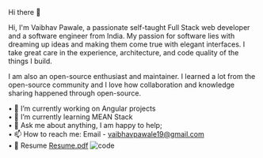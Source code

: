 Hi there 👋

Hi, I'm Vaibhav Pawale, a passionate self-taught Full Stack web developer and a software engineer from India. My passion for software lies with dreaming up ideas and making them come true with elegant interfaces. I take great care in the experience, architecture, and code quality of the things I build.

I am also an open-source enthusiast and maintainer. I learned a lot from the open-source community and I love how collaboration and knowledge sharing happened through open-source.


•	🔭 I’m currently working on Angular projects<br>
•	🌱 I’m currently learning MEAN Stack<br>
•	💬 Ask me about anything, I am happy to help;<br>
•	📫 How to reach me: Email - vaibhavpawale19@gmail.com<br>
•	📝 Resume [Resume.pdf](https://github.com/vaibhavpawale1994/vaibhavpawale1994/files/6324710/Resume.pdf)
![code](https://user-images.githubusercontent.com/43311972/115019993-8dda8e00-9ed7-11eb-9957-bcd46709cf52.gif)

